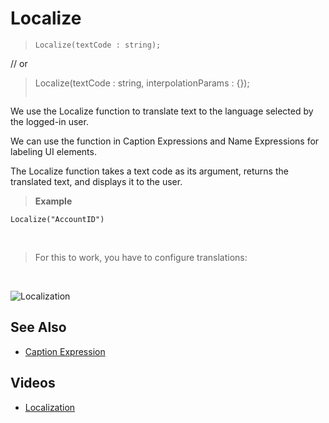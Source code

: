 # Localize
>
>```
>Localize(textCode : string);
// or
>Localize(textCode : string, interpolationParams : {});
>```

We use the Localize function to translate text to the language selected by the logged-in user. 

We can use the function in Caption Expressions and Name Expressions for labeling UI elements. 

The Localize function takes a text code as its argument, returns the translated text, and displays it to the user.



>**Example**
>
```
Localize("AccountID")
```

<br/>

>For this to work, you have to configure translations:

<br/>

![Localization](https://profitbasedocs.blob.core.windows.net/images/loc.png)
<br/>



## See Also
* [Caption Expression](../../worksheets/columnproperties/caption.md)

## Videos
* [Localization](../../../videos/localization.md)